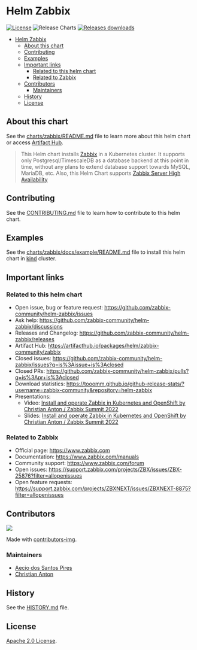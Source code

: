 # Helm Zabbix

[![License](https://img.shields.io/badge/License-Apache%202.0-blue.svg)](https://opensource.org/licenses/Apache-2.0) ![Release Charts](https://github.com/zabbix-community/helm-zabbix/workflows/Release%20Charts/badge.svg?branch=main) [![Releases downloads](https://img.shields.io/github/downloads/zabbix-community/helm-zabbix/total.svg)](https://github.com/zabbix-community/helm-zabbix/releases)

<!-- TOC -->

- [Helm Zabbix](#helm-zabbix)
  - [About this chart](#about-this-chart)
  - [Contributing](#contributing)
  - [Examples](#examples)
  - [Important links](#important-links)
    - [Related to this helm chart](#related-to-this-helm-chart)
    - [Related to Zabbix](#related-to-zabbix)
  - [Contributors](#contributors)
    - [Maintainers](#maintainers)
  - [History](#history)
  - [License](#license)

<!-- TOC -->

## About this chart

See the [charts/zabbix/README.md](charts/zabbix/README.md) file to learn more about this helm chart or access [Artifact Hub](https://artifacthub.io/packages/helm/zabbix-community/zabbix).

> This Helm chart installs [Zabbix](https://www.zabbix.com) in a Kubernetes cluster. It supports only Postgresql/TimescaleDB as a database backend at this point in time, without any plans to extend database support towards MySQL, MariaDB, etc. Also, this Helm Chart supports [Zabbix Server High Availability](charts/zabbix/#native-zabbix-server-high-availability)

## Contributing

See the [CONTRIBUTING.md](CONTRIBUTING.md) file to learn how to contribute to this helm chart.

## Examples

See the [charts/zabbix/docs/example/README.md](charts/zabbix/docs/example/README.md) file to install this helm chart in [kind](https://kind.sigs.k8s.io) cluster.

## Important links

### Related to this helm chart

- Open issue, bug or feature request: https://github.com/zabbix-community/helm-zabbix/issues
- Ask help: https://github.com/zabbix-community/helm-zabbix/discussions
- Releases and Changelog: https://github.com/zabbix-community/helm-zabbix/releases
- Artifact Hub: https://artifacthub.io/packages/helm/zabbix-community/zabbix
- Closed issues: https://github.com/zabbix-community/helm-zabbix/issues?q=is%3Aissue+is%3Aclosed
- Closed PRs: https://github.com/zabbix-community/helm-zabbix/pulls?q=is%3Apr+is%3Aclosed
- Download statistics: https://tooomm.github.io/github-release-stats/?username=zabbix-community&repository=helm-zabbix
- Presentations:
  - Video: [Install and operate Zabbix in Kubernetes and OpenShift by Christian Anton / Zabbix Summit 2022](https://youtu.be/NU3FsXQp_rE?si=LjXsxjjrZd_VDEDU&t=150)
  - Slides: [Install and operate Zabbix in Kubernetes and OpenShift by Christian Anton / Zabbix Summit 2022](https://assets.zabbix.com/files/events/2022/zabbix_summit_2022/Christian_Anton_Install_and_operate_Zabbix_in_Kubernetes_and_OpenShift.pdf)

### Related to Zabbix

- Official page: https://www.zabbix.com
- Documentation: https://www.zabbix.com/manuals
- Community support: https://www.zabbix.com/forum
- Open issues: https://support.zabbix.com/projects/ZBX/issues/ZBX-25876?filter=allopenissues
- Open feature requests: https://support.zabbix.com/projects/ZBXNEXT/issues/ZBXNEXT-8875?filter=allopenissues

## Contributors

<a href = "https://github.com/zabbix-community/helm-zabbix/graphs/contributors">
  <img src = "https://contrib.rocks/image?repo=zabbix-community/helm-zabbix"/>
</a>

Made with [contributors-img](https://contrib.rocks).

<!-- Reference: https://github.com/Tanu-N-Prabhu/myWebsite.io/blob/master/Docs/Displaying%20Contributors%20Image%20on%20README%20files%20with%20no%20Pain!.md#contributors-displayed-by-using-contributors-img-on-the-readmemd-file -->

### Maintainers

- [Aecio dos Santos Pires](https://www.linkedin.com/in/aeciopires/)
- [Christian Anton](https://www.linkedin.com/in/christiananton1/)

## History

See the [HISTORY.md](HISTORY.md) file.

## License

[Apache 2.0 License](https://github.com/zabbix-community/helm-zabbix/blob/main/LICENSE).
